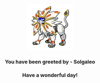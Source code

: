 <p align="center">
    <img src="https://raw.githubusercontent.com/PokeAPI/sprites/master/sprites/pokemon/791.png" width="150" height="150">
</p>
<h3 align="center">You have been greeted by - <b>Solgaleo</b></h3>
<h3 align="center">Have a wonderful day!</h3>

